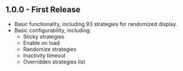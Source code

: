 ## 1.0.0 - First Release
* Basic functionality, including 93 strategies for randomized display.
* Basic configurability, including:
    * Sticky strategies
    * Enable on load
    * Randomize strategies
    * Inactivity timeout
    * Overridden strategies list

